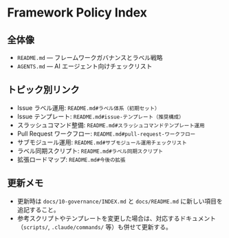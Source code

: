 # Framework Policy Index

## 全体像
- `README.md` — フレームワークガバナンスとラベル戦略
- `AGENTS.md` — AI エージェント向けチェックリスト

## トピック別リンク
- Issue ラベル運用: `README.md#ラベル体系（初期セット）`
- Issue テンプレート: `README.md#issue-テンプレート（推奨構成）`
- スラッシュコマンド整備: `README.md#スラッシュコマンドテンプレート運用`
- Pull Request ワークフロー: `README.md#pull-request-ワークフロー`
- サブモジュール運用: `README.md#サブモジュール運用チェックリスト`
- ラベル同期スクリプト: `README.md#ラベル同期スクリプト`
- 拡張ロードマップ: `README.md#今後の拡張`

## 更新メモ
- 更新時は `docs/10-governance/INDEX.md` と `docs/README.md` に新しい項目を追記すること。
- 参考スクリプトやテンプレートを変更した場合は、対応するドキュメント（`scripts/`, `.claude/commands/` 等）も併せて更新する。
